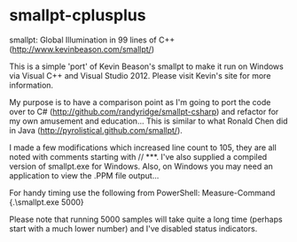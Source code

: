 smallpt-cplusplus
==============

smallpt: Global Illumination in 99 lines of C++ 
(http://www.kevinbeason.com/smallpt/)

This is a simple 'port' of Kevin Beason's smallpt to make it run on Windows via Visual C++ and Visual Studio 2012. Please visit Kevin's site for more information.  

My purpose is to have a comparison point as I'm going to port the code over to C# (http://github.com/randyridge/smallpt-csharp) and refactor for my own amusement and education...  This is similar to what Ronald Chen did in Java (http://pyrolistical.github.com/smallpt/).

I made a few modifications which increased line count to 105, they are all noted with comments starting with // ***.  I've also supplied a compiled version of smallpt.exe for Windows.  Also, on Windows you may need an application to view the .PPM file output...

For handy timing use the following from PowerShell:
Measure-Command {.\smallpt.exe 5000}

Please note that running 5000 samples will take quite a long time (perhaps start with a much lower number) and I've disabled status indicators.

